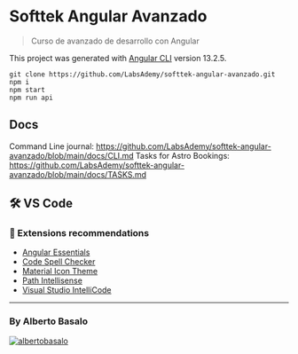 # Softtek Angular Avanzado

> Curso de avanzado de desarrollo con Angular

This project was generated with [Angular CLI](https://github.com/angular/angular-cli) version 13.2.5.

```
git clone https://github.com/LabsAdemy/softtek-angular-avanzado.git
npm i
npm start
npm run api
```

## Docs

Command Line journal: https://github.com/LabsAdemy/softtek-angular-avanzado/blob/main/docs/CLI.md
Tasks for Astro Bookings: https://github.com/LabsAdemy/softtek-angular-avanzado/blob/main/docs/TASKS.md

## 🛠 VS Code

### 🧩 Extensions recommendations

- [Angular Essentials](https://marketplace.visualstudio.com/items?itemName=johnpapa.angular-essentials)
- [Code Spell Checker](https://marketplace.visualstudio.com/items?itemName=streetsidesoftware.code-spell-checker)
- [Material Icon Theme](https://marketplace.visualstudio.com/items?itemName=PKief.material-icon-theme)
- [Path Intellisense](https://marketplace.visualstudio.com/items?itemName=christian-kohler.path-intellisense)
- [Visual Studio IntelliCode](https://marketplace.visualstudio.com/items?itemName=VisualStudioExptTeam.vscodeintellicode)

---

<footer>
  <h3>By Alberto Basalo</h3>
  <p >
   <a href="https://twitter.com/albertobasalo" target="blank"><img src="https://img.shields.io/twitter/follow/albertobasalo?logo=twitter&style=for-the-badge" alt="albertobasalo" /></a>
</footer>
